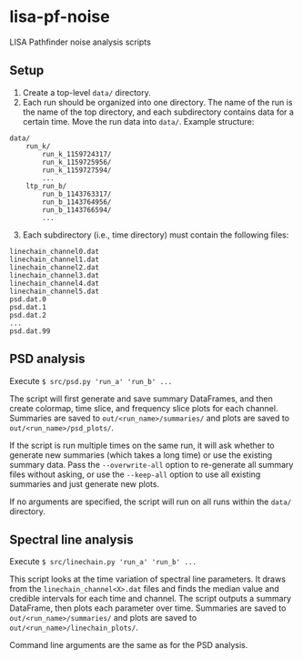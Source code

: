 # lisa-pf-noise

LISA Pathfinder noise analysis scripts

## Setup

1. Create a top-level `data/` directory.
2. Each run should be organized into one directory. The name of the run is the 
   name of the top directory, and each subdirectory contains data for a certain
   time. Move the run data into `data/`. Example structure:
```
data/
    run_k/
        run_k_1159724317/
        run_k_1159725956/
        run_k_1159727594/
        ...
    ltp_run_b/
        run_b_1143763317/
        run_b_1143764956/
        run_b_1143766594/
        ...
```
3. Each subdirectory (i.e., time directory) must contain the following files:
```
linechain_channel0.dat
linechain_channel1.dat
linechain_channel2.dat
linechain_channel3.dat
linechain_channel4.dat
linechain_channel5.dat
psd.dat.0
psd.dat.1
psd.dat.2
...
psd.dat.99
```

## PSD analysis

Execute `$ src/psd.py 'run_a' 'run_b' ...`

The script will first generate and save summary DataFrames, and then create
colormap, time slice, and frequency slice plots for each channel. Summaries
are saved to `out/<run_name>/summaries/` and plots are
saved to `out/<run_name>/psd_plots/`.

If the script is run multiple times on the same run, it will ask whether to 
generate new summaries (which takes a long time) or use the existing summary
data. Pass the `--overwrite-all` option to re-generate all summary files without
asking, or use the `--keep-all` option to use all existing summaries and just 
generate new plots.

If no arguments are specified, the script will run on all runs within the
`data/` directory.

## Spectral line analysis

Execute `$ src/linechain.py 'run_a' 'run_b' ...`

This script looks at the time variation of spectral line parameters. It draws
from the `linechain_channel<X>.dat` files and finds the median value and
credible intervals for each time and channel. The script outputs a summary
DataFrame, then plots each parameter over time. Summaries
are saved to `out/<run_name>/summaries/` and plots are
saved to `out/<run_name>/linechain_plots/`.

Command line arguments are the same as for the PSD analysis.

